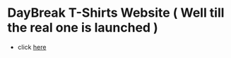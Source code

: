 # DayBreak T-Shirts Website ( Well till the real one is launched )
- click [here](https://daybreak2018.github.io/)
